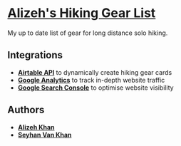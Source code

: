 # [Alizeh's Hiking Gear List](https://hiking-gear.netlify.app)
My up to date list of gear for long distance solo hiking.

## Integrations
* [**Airtable API**](https://airtable.com/api) to dynamically create hiking gear cards
* [**Google Analytics**](https://analytics.google.com/) to track in-depth website traffic
* [**Google Search Console**](https://search.google.com/search-console/welcome) to optimise website visibility

## Authors

* [**Alizeh Khan**](https://github.com/alizehkhan)
* [**Seyhan Van Khan**](https://github.com/seyhanvankhan)

